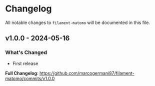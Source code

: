 # Changelog

All notable changes to `filament-matomo` will be documented in this file.

## v1.0.0 - 2024-05-16

### What's Changed

* First release

**Full Changelog**: https://github.com/marcogermani87/filament-matomo/commits/v1.0.0
